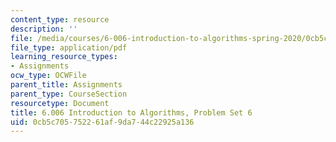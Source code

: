 ```yaml
---
content_type: resource
description: ''
file: /media/courses/6-006-introduction-to-algorithms-spring-2020/0cb5c705752261af9da744c22925a136_MIT6_006S20_ps6_questions.pdf
file_type: application/pdf
learning_resource_types:
- Assignments
ocw_type: OCWFile
parent_title: Assignments
parent_type: CourseSection
resourcetype: Document
title: 6.006 Introduction to Algorithms, Problem Set 6
uid: 0cb5c705-7522-61af-9da7-44c22925a136
---
```

